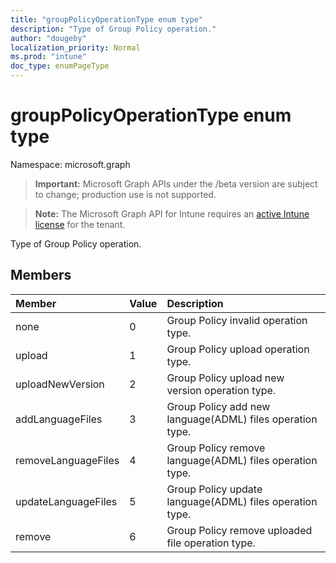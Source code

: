 ```yaml
---
title: "groupPolicyOperationType enum type"
description: "Type of Group Policy operation."
author: "dougeby"
localization_priority: Normal
ms.prod: "intune"
doc_type: enumPageType
---
```


# groupPolicyOperationType enum type

Namespace: microsoft.graph

> **Important:** Microsoft Graph APIs under the /beta version are subject to change; production use is not supported.

> **Note:** The Microsoft Graph API for Intune requires an [active Intune license](https://go.microsoft.com/fwlink/?linkid=839381) for the tenant.

Type of Group Policy operation.

## Members
|Member|Value|Description|
|:---|:---|:---|
|none|0|Group Policy invalid operation type.|
|upload|1|Group Policy upload operation type.|
|uploadNewVersion|2|Group Policy upload new version operation type.|
|addLanguageFiles|3|Group Policy add new language(ADML) files operation type.|
|removeLanguageFiles|4|Group Policy remove language(ADML) files operation type.|
|updateLanguageFiles|5|Group Policy update language(ADML) files operation type.|
|remove|6|Group Policy remove uploaded file operation type.|






